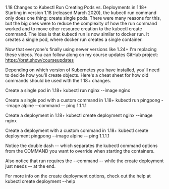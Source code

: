 1.18 Changes to Kubectl Run
Creating Pods vs. Deployments in 1.18+
Starting in version 1.18 (released March 2020), the kubectl run command only does one thing: create single pods. There were many reasons for this, but the big ones were to reduce the complexity of how the run command worked and to move other resource creation to the kubectl create command. The idea is that kubectl run is now similar to docker run. It creates a single pod, where docker run creates a single container.

Now that everyone's finally using newer versions like 1.24+ I'm replacing these videos. You can follow along on my course updates GitHub project: https://bret.show/courseupdates

Depending on which version of Kubernetes you have installed, you'll need to decide how you'll create objects. Here's a cheat sheet for how old commands should be used with the 1.18+ changes.

Create a single pod in 1.18+
kubectl run nginx --image nginx

Create a single pod with a custom command in 1.18+
kubectl run pingpong --image alpine --command -- ping 1.1.1.1

Create a deployment in 1.18+
kubectl create deployment nginx --image nginx

Create a deployment with a custom command in 1.18+
 kubectl create deployment pingpong --image alpine -- ping 1.1.1.1

Notice the double dash -- which separates the kubectl command options from the COMMAND you want to override when starting the containers.

Also notice that run requires the --command -- <cmd> <arg> while the create deployment just needs -- <cmd> <arg> at the end.

For more info on the create deployment options, check out the help at kubectl create deployment --help